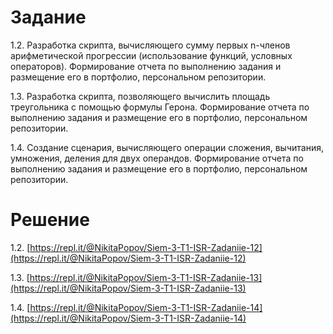 # Задание

1.2. Разработка скрипта, вычисляющего сумму первых n-членов арифметической прогрессии (использование функций, условных операторов). Формирование отчета по выполнению задания и размещение его в портфолио, персональном репозитории.

1.3. Разработка скрипта, позволяющего вычислить площадь треугольника с помощью формулы Герона. Формирование отчета по выполнению задания и размещение его в портфолио, персональном репозитории.

1.4. Создание сценария, вычисляющего операции сложения, вычитания, умножения, деления для двух операндов. Формирование отчета по выполнению задания и размещение его в портфолио, персональном репозитории.

# Решение

1.2. [https://repl.it/@NikitaPopov/Siem-3-T1-ISR-Zadaniie-12](https://repl.it/@NikitaPopov/Siem-3-T1-ISR-Zadaniie-12)

1.3. [https://repl.it/@NikitaPopov/Siem-3-T1-ISR-Zadaniie-13](https://repl.it/@NikitaPopov/Siem-3-T1-ISR-Zadaniie-13)

1.4. [https://repl.it/@NikitaPopov/Siem-3-T1-ISR-Zadaniie-14](https://repl.it/@NikitaPopov/Siem-3-T1-ISR-Zadaniie-14)
